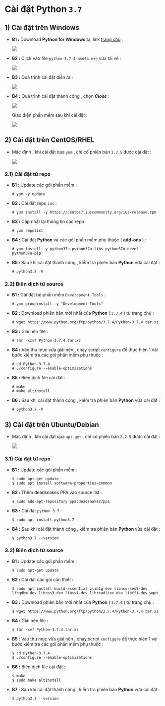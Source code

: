 # Cài đặt Python `3.7`
## **1) Cài đặt trên Windows**
- **B1 :** Download **Python for Windows** tại link [trang chủ](https://www.python.org/downloads/)  :

    <img src=https://i.imgur.com/cwP2d5W.png>

- **B2 :** Click vào file `python-3.7.4-amd64.exe` vừa tải về :

    <img src=https://i.imgur.com/y77ZRm7.png>

- **B3 :** Quá trình cài đặt diễn ra :

    <img src=https://i.imgur.com/36f8nOb.png>

- **B4 :** Quá trình cài đặt thành công , chọn ***Close*** :

    <img src=https://i.imgur.com/QVPjtdT.png>

    Giao diện phần mềm sau khi cài đặt :
    
    <img src=https://i.imgur.com/Qf31BP5.png>

## **2) Cài đặt trên CentOS/RHEL**
- Mặc định , khi cài đặt qua `yum` , chỉ có phiên bản `2.7.5` được cài đặt :

    <img src=https://i.imgur.com/ypXnEWR.png>

### **2.1) Cài đặt từ repo**
- **B1 :** Update các gói phần mềm :
    ```
    # yum -y update
    ```
- **B2 :** Cài đặt repo `ius` :
    ```
    # yum install -y https://centos7.iuscommunity.org/ius-release.rpm
    ```
- **B3 :** Cập nhật lại thông tin các repo :
    ```
    # yum repolist
    ```
- **B4 :** Cài đặt **Python** và các gói phần mềm phụ thuộc ( **add-ons** ) :
    ```
    # yum install -y python37u python37u-libs python37u-devel python37u-pip
    ```
- **B5 :** Sau khi cài đặt thành công , kiểm tra phiên bản **Python** vừa cài đặt :
    ```
    # python3.7 -V
    ```
### **2.2) Biên dịch từ source**
- **B1 :** Cài đặt bộ phần mềm `Development Tools` :
    ```
    # yum groupinstall -y "Development Tools"
    ```
- **B2 :** Download phiên bản mới nhất của **Python** ( `3.7.4` ) từ trang chủ :
    ```
    # wget https://www.python.org/ftp/python/3.7.4/Python-3.7.4.tar.xz
    ```
- **B3 :** Giải nén file :
    ```
    # tar -xzvf Python-3.7.4.tar.xz
    ```
- **B4 :** Vào thư mục vừa giải nén , chạy script `configure` để thực hiện 1 vài bước kiểm tra các gói phần mềm phụ thuộc :
    ```
    # cd Python-3.7.4
    # ./configure --enable-optimizations
    ```
- **B5 :** Biên dịch file cài đặt :
    ```
    # make
    # make altinstall
    ```
- **B6 :** Sau khi cài đặt thành công , kiểm tra phiên bản **Python** vừa cài đặt :
    ```
    # python3.7 -V
    ```
## **3) Cài đặt trên Ubuntu/Debian**
- Mặc định , khi cài đặt qua `apt-get` , chỉ có phiên bản `2.7.5` được cài đặt :

    <img src=https://i.imgur.com/hp2rTVo.png>

### **3.1) Cài đặt từ repo**
- **B1 :** Update các gói phần mềm :
    ```
    $ sudo apt-get update
    $ sudo apt install software-properties-common
    ```
- **B2 :** Thêm deadsnakes PPA vào source list :
    ```
    $ sudo add-apt-repository ppa:deadsnakes/ppa
    ```
- **B3 :** Cài đặt `python 3.7` :
    ```
    $ sudo apt install python3.7
    ```
- **B4 :** Sau khi cài đặt thành công , kiểm tra phiên bản **Python** vừa cài đặt :
    ```
    $ python3.7 --version
    ```
### **3.2) Biên dịch từ source**
- **B1 :** Update các gói phần mềm :
    ```
    $ sudo apt-get update
    ```
- **B2 :** Cài đặt các gói cần thiết :
    ```
    $ sudo apt install build-essential zlib1g-dev libncurses5-dev libgdbm-dev libnss3-dev libssl-dev libreadline-dev libffi-dev wget
    ```
- **B3 :** Download phiên bản mới nhất của **Python** ( `3.7.4` ) từ trang chủ :
    ```
    $ wget https://www.python.org/ftp/python/3.7.4/Python-3.7.4.tar.xz
    ```
- **B4 :** Giải nén file :
    ```
    $ tar -xvf Python-3.7.4.tar.xz
    ```
- **B5 :** Vào thư mục vừa giải nén , chạy script `configure` để thực hiện 1 vài bước kiểm tra các gói phần mềm phụ thuộc :
    ```
    $ cd Python-3.7.4
    $ ./configure --enable-optimizations
    ```
- **B6 :** Biên dịch file cài đặt :
    ```
    $ make
    $ sudo make altinstall
    ```
- **B7 :** Sau khi cài đặt thành công , kiểm tra phiên bản **Python** vừa cài đặt :
    ```
    $ python3.7 --version
    ```

